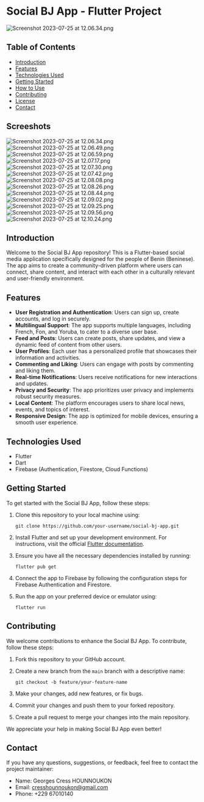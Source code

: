 # Social BJ App - Flutter Project

 ![Screenshot 2023-07-25 at 12.06.34.png](screenshots/Screenshot%202023-07-25%20at%2012.06.34.png)

## Table of Contents
- [Introduction](#introduction)
- [Features](#features)
- [Technologies Used](#technologies-used)
- [Getting Started](#getting-started)
- [How to Use](#how-to-use)
- [Contributing](#contributing)
- [License](#license)
- [Contact](#contact)
## Screeshots

![Screenshot 2023-07-25 at 12.06.34.png](screenshots/Screenshot%202023-07-25%20at%2012.06.34.png)  
![Screenshot 2023-07-25 at 12.06.49.png](screenshots/Screenshot%202023-07-25%20at%2012.06.49.png)  
![Screenshot 2023-07-25 at 12.06.59.png](screenshots/Screenshot%202023-07-25%20at%2012.06.59.png)  
![Screenshot 2023-07-25 at 12.07.17.png](screenshots/Screenshot%202023-07-25%20at%2012.07.17.png)  
![Screenshot 2023-07-25 at 12.07.30.png](screenshots/Screenshot%202023-07-25%20at%2012.07.30.png)  
![Screenshot 2023-07-25 at 12.07.42.png](screenshots/Screenshot%202023-07-25%20at%2012.07.42.png)  
![Screenshot 2023-07-25 at 12.08.08.png](screenshots/Screenshot%202023-07-25%20at%2012.08.08.png)  
![Screenshot 2023-07-25 at 12.08.26.png](screenshots/Screenshot%202023-07-25%20at%2012.08.26.png)  
![Screenshot 2023-07-25 at 12.08.44.png](screenshots/Screenshot%202023-07-25%20at%2012.08.44.png)  
![Screenshot 2023-07-25 at 12.09.02.png](screenshots/Screenshot%202023-07-25%20at%2012.09.02.png)  
![Screenshot 2023-07-25 at 12.09.25.png](screenshots/Screenshot%202023-07-25%20at%2012.09.25.png)  
![Screenshot 2023-07-25 at 12.09.56.png](screenshots/Screenshot%202023-07-25%20at%2012.09.56.png)  
![Screenshot 2023-07-25 at 12.10.24.png](screenshots/Screenshot%202023-07-25%20at%2012.10.24.png)

## Introduction

Welcome to the Social BJ App repository! This is a Flutter-based social media application specifically designed for the people of Benin (Beninese). The app aims to create a community-driven platform where users can connect, share content, and interact with each other in a culturally relevant and user-friendly environment.

## Features

- **User Registration and Authentication**: Users can sign up, create accounts, and log in securely.
- **Multilingual Support**: The app supports multiple languages, including French, Fon, and Yoruba, to cater to a diverse user base.
- **Feed and Posts**: Users can create posts, share updates, and view a dynamic feed of content from other users.
- **User Profiles**: Each user has a personalized profile that showcases their information and activities.
- **Commenting and Liking**: Users can engage with posts by commenting and liking them.
- **Real-time Notifications**: Users receive notifications for new interactions and updates.
- **Privacy and Security**: The app prioritizes user privacy and implements robust security measures.
- **Local Content**: The platform encourages users to share local news, events, and topics of interest.
- **Responsive Design**: The app is optimized for mobile devices, ensuring a smooth user experience.

## Technologies Used

- Flutter
- Dart
- Firebase (Authentication, Firestore, Cloud Functions)


## Getting Started

To get started with the Social BJ App, follow these steps:

1. Clone this repository to your local machine using:
   ```
   git clone https://github.com/your-username/social-bj-app.git
   ```

2. Install Flutter and set up your development environment. For instructions, visit the official [Flutter documentation](https://flutter.dev/docs/get-started/install).

3. Ensure you have all the necessary dependencies installed by running:
   ```
   flutter pub get
   ```

4. Connect the app to Firebase by following the configuration steps for Firebase Authentication and Firestore.

5. Run the app on your preferred device or emulator using:
   ```
   flutter run
   ```



## Contributing

We welcome contributions to enhance the Social BJ App. To contribute, follow these steps:

1. Fork this repository to your GitHub account.

2. Create a new branch from the `main` branch with a descriptive name:
   ```
   git checkout -b feature/your-feature-name
   ```

3. Make your changes, add new features, or fix bugs.


4. Commit your changes and push them to your forked repository.

4. Create a pull request to merge your changes into the main repository.

We appreciate your help in making Social BJ App even better!



## Contact

If you have any questions, suggestions, or feedback, feel free to contact the project maintainer:

- Name: Georges Cress HOUNNOUKON
- Email: cresshounnoukon@gmail.com
- Phone: +229 67010140